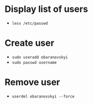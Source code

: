 # Display list of users
- `less /etc/passwd`

# Create user
- `sudo useradd obaranovskyi`
- `sudo passwd username`

# Remove user
- `userdel obaranovskyi --force`
